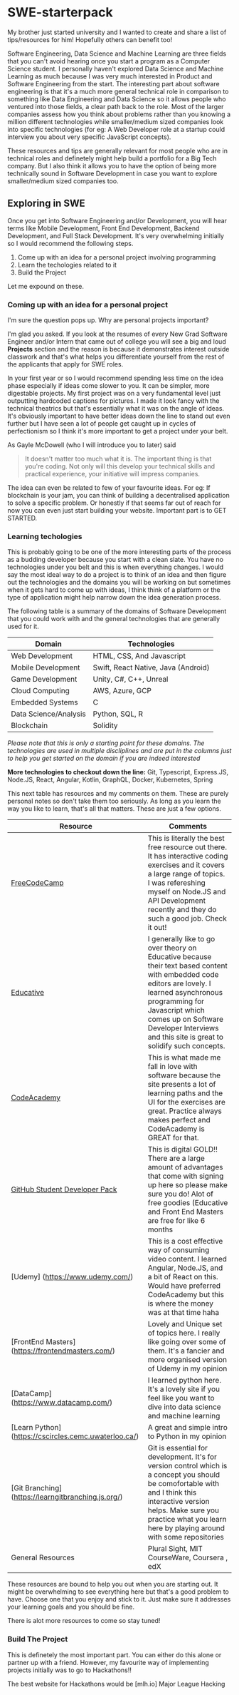 # SWE-starterpack
My brother just started university and I wanted to create and share a list of tips/resources for him! Hopefully others can benefit too!

Software Engineering, Data Science and Machine Learning are three fields that you can't avoid hearing once you start a program as a Computer Science student. I personally haven't explored Data Science and Machine Learning as much because I was very much interested in Product and Software Engineering from the start. The interesting part about software engineering is that it's a much more general technical role in comparison to something like Data Engineering and Data Science so it allows people who ventured into those fields, a clear path back to the role. Most of the larger companies assess how you think about problems rather than you knowing a million different technologies while smaller/medium sized companies look into specific technologies (for eg: A Web Developer role at a startup could interview you about very specific JavaScript concepts). 

These resources and tips are generally relevant for most people who are in technical roles and definetely might help build a portfolio for a Big Tech company. But I also think it allows you to have the option of being more technically sound in Software Development in case you want to explore smaller/medium sized companies too.

## Exploring in SWE

Once you get into Software Engineering and/or Development, you will hear terms like Mobile Development, Front End Development, Backend Development, and Full Stack Development. It's very overwhelming initially so I would recommend the following steps.

1. Come up with an idea for a personal project involving programming
1. Learn the techologies related to it 
1. Build the Project

Let me expound on these. 

### Coming up with an idea for a personal project

I'm sure the question pops up. Why are personal projects important? 

I'm glad you asked. If you look at the resumes of every New Grad Software Engineer and/or Intern that came out of college you will see a big and loud **Projects** section and the reason is because it demonstrates interest outside classwork and that's what helps you differentiate yourself from the rest of the applicants that apply for SWE roles. 

In your first year or so I would recommend spending less time on the idea phase especially if ideas come slower to you. It can be simpler, more digestable projects. My first project was on a very fundamental level just outputting hardcoded captions for pictures. I made it look fancy with the technical theatrics but that's essentially what it was on the angle of ideas. It's obviously important to have better ideas down the line to stand out even further but I have seen a lot of people get caught up in cycles of perfectionism so I think it's more important to get a project under your belt. 

As Gayle McDowell (who I will introduce you to later) said 
> It doesn't matter too much what it is. The important thing is that you're coding. Not only will this develop your technical skills and practical experience, your initiative will impress companies. 

The idea can even be related to few of your favourite ideas. For eg: If blockchain is your jam, you can think of building a decentralised application to solve a specific problem. Or honestly if that seems far out of reach for now you can even just start building your website. Important part is to GET STARTED. 


### Learning techologies

This is probably going to be one of the more interesting parts of the process as a budding developer because you start with a clean slate. You have no technologies under you belt and this is when everything changes. I would say the most ideal way to do a project is to think of an idea and then figure out the technologies and the domains you will be working on but sometimes when it gets hard to come up with ideas, I think think of a platform or the type of application might help narrow down the idea generation process. 

The following table is a summary of the domains of Software Development that you could work with and the general technologies that are generally used for it.

Domain | Technologies |
-------|--------------
Web Development | HTML, CSS, And Javascript
Mobile Development |  Swift, React Native, Java (Android)
Game Development | Unity, C#, C++, Unreal
Cloud Computing | AWS, Azure, GCP
Embedded Systems | C 
Data Science/Analysis | Python, SQL, R
Blockchain | Solidity

*Please note that this is only a starting point for these domains. The technologies are used in multiple discliplines and are put in the columns just to help you get started on the domain if you are indeed interested*

**More technologies to checkout down the line:** Git, Typescript, Express.JS, Node.JS, React, Angular, Kotlin, GraphQL, Docker, Kubernetes, Spring

This next table has resources and my comments on them. These are purely personal notes so don't take them too seriously. As long as you learn the way you like to learn, that's all that matters. These are just a few options.

Resource | Comments
-------- | ----------
[FreeCodeCamp](https://www.freecodecamp.org/learn/) | This is literally the best free resource out there. It has interactive coding exercises and it covers a large range of topics. I was refereshing myself on Node.JS and API Development recently and they do such a good job. Check it out!
[Educative](https://www.educative.io) | I generally like to go over theory on Educative because their text based content with embedded code editors are lovely. I learned asynchronous programming for Javascript which comes up on Software Developer Interviews and this site is great to solidify such concepts.
[CodeAcademy](https://www.codecademy.com/learn) | This is what made me fall in love with software because the site presents a lot of learning paths and the UI for the exercises are great. Practice always makes perfect and CodeAcademy is GREAT for that.
[GitHub Student Developer Pack](https://education.github.com/pack) | This is digital GOLD!! There are a large amount of advantages that come with signing up here so please make sure you do! Alot of free goodies (Educative and Front End Masters are free for like 6 months
[Udemy] (https://www.udemy.com/)| This is a cost effective way of consuming video content. I learned Angular, Node.JS, and a bit of React on this. Would have preferred CodeAcademy but this is where the money was at that time haha
[FrontEnd Masters] (https://frontendmasters.com/) | Lovely and Unique set of topics here. I really like going over some of them. It's a fancier and more organised version of Udemy in my opinion
[DataCamp] (https://www.datacamp.com/)  | I learned python here. It's a lovely site if you feel like you want to dive into data science and machine learning
[Learn Python] (https://cscircles.cemc.uwaterloo.ca/) | A great and simple intro to Python in my opinion
[Git Branching] (https://learngitbranching.js.org/)  | Git is essential for development. It's for version control which is a concept you should be comofortable with and I think this interactive version helps. Make sure you practice what you learn here by playing around with some repositories
General Resources | Plural Sight, MIT CourseWare, Coursera , edX

These resources are bound to help you out when you are starting out. It might be overwhelming to see everything here but that's a good problem to have. Choose one that you enjoy and stick to it. Just make sure it addresses your learning goals and you should be fine. 

There is alot more resources to come so stay tuned!

### Build The Project

This is definetely the most important part. You can either do this alone or partner up with a friend. However, my favourite way of implementing projects initially was to go to Hackathons!! 

The best website for Hackathons would be [mlh.io] Major League Hacking
